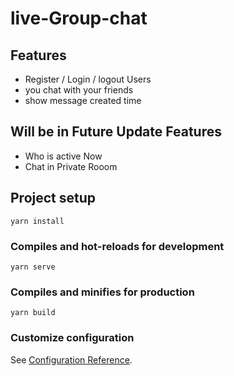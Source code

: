 # live-Group-chat


## Features

- Register / Login / logout Users
- you chat with your friends
- show message created time 

## Will be in Future Update Features

- Who is active Now
- Chat in Private Rooom

## Project setup
```
yarn install
```

### Compiles and hot-reloads for development
```
yarn serve
```

### Compiles and minifies for production
```
yarn build
```

### Customize configuration
See [Configuration Reference](https://cli.vuejs.org/config/).
